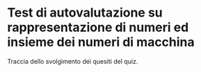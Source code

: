 # Test di autovalutazione su rappresentazione di numeri ed insieme dei numeri di macchina
Traccia dello svolgimento dei quesiti del quiz.